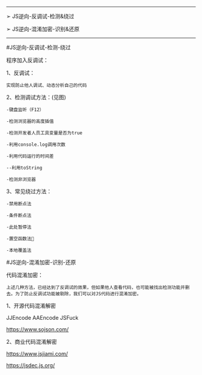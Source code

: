 
---
➢ JS逆向-反调试-检测&绕过

➢ JS逆向-混淆加密-识别&还原

---

#JS逆向-反调试-检测-绕过

程序加入反调试：

1、反调试：

```
实现防止他人调试、动态分析自己的代码
```

2、检测调试方法：(见图)

```
-键盘监听（F12）

-检测浏览器的高度插值

-检测开发者人员工具变量是否为true

-利用console.log调用次数

-利用代码运行的时间差

--利用toString

-检测非浏览器
```

3、常见绕过方法：

```
-禁用断点法

-条件断点法

-此处暂停法

-置空函数法

-本地覆盖法
```

#JS逆向-混淆加密-识别-还原

代码混淆加密：

```
上述几种方法，已经达到了反调试的效果，但如果他人查看代码，也可能被找出检测功能并删去。为了防止反调试功能被剔除，我们可以对JS代码进行混淆加密。
```

1、开源代码混淆解密

JJEncode AAEncode JSFuck

https://www.sojson.com/

2、商业代码混淆解密

https://www.jsjiami.com/

https://jsdec.js.org/